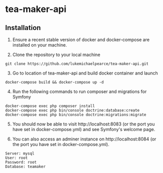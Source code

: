 # tea-maker-api

## Installation

1. Ensure a recent stable version of docker and docker-compose are installed on your machine.

2. Clone the repository to your local machine
```
git clone https://github.com/lukemichaelpearce/tea-maker-api.git
```

3. Go to location of tea-maker-api and build docker container and launch
```
docker-compose build && docker-compose up -d
```

4. Run the following commands to run composer and migrations for Symfony
```
docker-compose exec php composer install
docker-compose exec php bin/console doctrine:database:create
docker-compose exec php bin/console doctrine:migrations:migrate
```

5. You should now be able to visit http://localhost:8083 (or the port you have set in docker-compose.yml) and see Symfony's welcome page.

6. You can also access an adminer instance on http://localhost:8084 (or the port you have set in docker-compose.yml).
```
Server: mysql
User: root
Password: root
Database: teamaker
```
